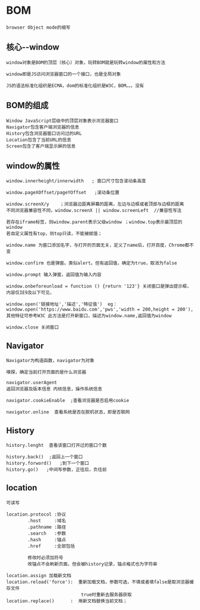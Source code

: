 # BOM
    browser Object mode的缩写

## 核心--window
    window对象是BOM的顶层（核心）对象，玩转BOM就是玩转window的属性和方法

    window即是JS访问浏览器窗口的一个接口，也是全局对象

    JS的语法标准化组织是ECMA，dom的标准化组织是W3C，BOM。。。没有

## BOM的组成
    Window JavaScript层级中的顶层对象表示浏览器窗口
    Navigator包含客户端浏览器的信息
    History包含浏览器窗口访问过的URL
    Location包含了当前URL的信息
    Screen包含了客户端显示屏的信息

## window的属性
    window.innerheight/innerwidth   ; 窗口尺寸包含滚动条高度

    window.pageXOffset/pageYOffset   ;滚动条位置

    window.screenX/y    ；浏览器边距离屏幕的距离，左边与边框或者顶部与边框的距离
    不同浏览器兼容性不同，window.screenX || window.screenLeft  //兼容性写法

    若存在iframe标签，则window.parent表示父级window ；window.top表示最顶层的window
    若自定义属性有top，则top只读，不能被赋值；

    window.name 为窗口添加名字，与打开的页面无关，定义了name后，打开百度，Chrome都不变

    window.confirm 也是弹窗。类似alert。但有返回值，确定为true，取消为false

    window.prompt 输入弹窗，返回值为输入内容

    window.onbeforeunload = function () {return '123'} 关闭窗口是弹出提示框，内容仅IE9及以下可见，

    window.open('链接地址','描述','特征值')  eg： window.open('https://www.baidu.com','pws','width = 200,height = 200'),其他特征可参考W3C 此方法是打开新窗口，描述为window.name,返回值为window

    window.close 关闭窗口

## Navigator 
    Navigator为构造函数，navigator为对象

    嗅探，确定当前打开页面的是什么浏览器
    
    navigator.userAgent
    返回浏览器及版本信息 内核信息，操作系统信息

    navigator.cookieEnable  ;查看浏览器是否启用cookie

    navigator.online  查看系统是否在脱机状态，即是否联网

## History
    history.lenght  查看该窗口打开过的窗口个数

    history.back()  ;返回上一个窗口
    history.forword()   ;到下一个窗口
    history.go()   ;中间写参数，正往后，负往前

## location
    可读写

    location.protocol :协议
            .host     :域名
            .pathname :路径
            .search   :参数
            .hash     :锚点
            .href     :全部包括

            修改时必须加符号
            改锚点不会刷新页面，但会被history记录，锚点格式也为字符串

    location.assign 加载新文档
    location.reload('force'):  重新加载文档，参数可选，不填或者填false是取浏览器缓存文件
                                true时重新去服务器获取
    location.replace()      :  用新文档替换当前文档；
  
